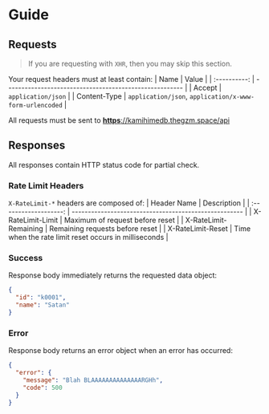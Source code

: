 # Guide

## Requests
> If you are requesting with `XHR`, then you may skip this section.

Your request headers must at least contain:
|     Name     | Value                                                   |
| :----------: | ------------------------------------------------------- |
|    Accept    | `application/json`                                      |
| Content-Type | `application/json`, `application/x-www-form-urlencoded` |

All requests must be sent to [__https__://kamihimedb.thegzm.space/api](https://kamihimedb.thegzm.space/api)

## Responses
All responses contain HTTP status code for partial check.

### Rate Limit Headers
`X-RateLimit-*` headers are composed of:
|      Header Name      | Description                                           |
| :-------------------: | ----------------------------------------------------- |
|   X-RateLimit-Limit   | Maximum of request before reset                       |
| X-RateLimit-Remaining | Remaining requests before reset                       |
|   X-RateLimit-Reset   | Time when the rate limit reset occurs in milliseconds |

### Success
Response body immediately returns the requested data object:

```json
{
  "id": "k0001",
  "name": "Satan"
}
```

### Error
Response body returns an error object when an error has occurred:

```json
{
  "error": {
    "message": "Blah BLAAAAAAAAAAAAAARGHh",
    "code": 500
  }
}
```
